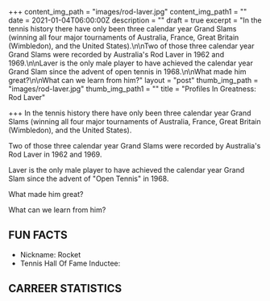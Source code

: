 +++
content_img_path = "images/rod-laver.jpg"
content_img_path1 = ""
date = 2021-01-04T06:00:00Z
description = ""
draft = true
excerpt = "In the tennis history there have only been three calendar year Grand Slams (winning all four major tournaments of Australia, France, Great Britain (Wimbledon), and the United States).\n\nTwo of those three calendar year Grand Slams were recorded by Australia's Rod Laver in 1962 and 1969.\n\nLaver is the only male player to have achieved the calendar year Grand Slam since the advent of open tennis in 1968.\n\nWhat made him great?\n\nWhat can we learn from him?"
layout = "post"
thumb_img_path = "images/rod-laver.jpg"
thumb_img_path1 = ""
title = "Profiles In Greatness: Rod Laver"

+++
In the tennis history there have only been three calendar year Grand Slams (winning all four major tournaments of Australia, France, Great Britain (Wimbledon), and the United States).

Two of those three calendar year Grand Slams were recorded by Australia's Rod Laver in 1962 and 1969.

Laver is the only male player to have achieved the calendar year Grand Slam since the advent of "Open Tennis" in 1968.

What made him great?

What can we learn from him?

## FUN FACTS

* Nickname: Rocket
* Tennis Hall Of Fame Inductee:

## CARREER STATISTICS